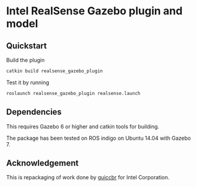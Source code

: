 # Intel RealSense Gazebo plugin and model

## Quickstart

Build the plugin
```bash
catkin build realsense_gazebo_plugin
```

Test it by running
```bash
roslaunch realsense_gazebo_plugin realsense.launch
```

## Dependencies

This requires Gazebo 6 or higher and catkin tools for building.

The package has been tested on ROS indigo on Ubuntu 14.04 with Gazebo 7.

## Acknowledgement

This is repackaging of work done by [guiccbr](https://github.com/guiccbr/) for Intel Corporation.
